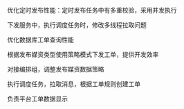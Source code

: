 优化定时发布性能：定时发布任务中有多重校验，采用并发执行

下发服务中，执行调度任务时，修改多线程拉取问题

优化数据库工单查询性能

根据发布媒资类型使用策略模式下发工单，提供开发效率





对接编排组，调整发布媒资数据策略

执行调度任务，拉取消息，根据工单规则创建工单

负责平台工单数据显示



